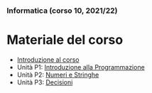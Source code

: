 ### Informatica (corso 10, 2021/22)
# Materiale del corso

- [Introduzione al corso](./U0-Introduzione_al_corso.pdf)
- Unità P1: [Introduzione alla Programmazione](./P1-La_Programmazione.pdf)
- Unità P2: [Numeri e Stringhe](./P2-Numeri_e_stringhe.pdf)
- Unità P3: [Decisioni](./P3-Decisioni.pdf)
